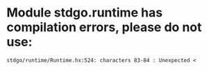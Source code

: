 # Module stdgo.runtime has compilation errors, please do not use:
```
stdgo/runtime/Runtime.hx:524: characters 83-84 : Unexpected <

```

